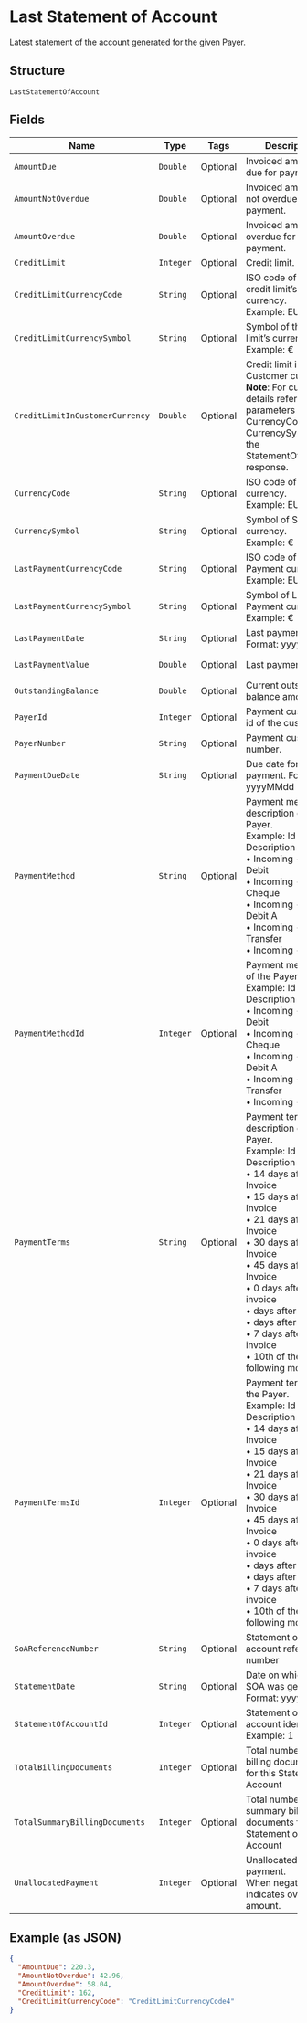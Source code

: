 
# Last Statement of Account

Latest statement of the account generated for the given Payer.

## Structure

`LastStatementOfAccount`

## Fields

| Name | Type | Tags | Description | Getter | Setter |
|  --- | --- | --- | --- | --- | --- |
| `AmountDue` | `Double` | Optional | Invoiced amount and due for payment. | Double getAmountDue() | setAmountDue(Double amountDue) |
| `AmountNotOverdue` | `Double` | Optional | Invoiced amount and not overdue for payment. | Double getAmountNotOverdue() | setAmountNotOverdue(Double amountNotOverdue) |
| `AmountOverdue` | `Double` | Optional | Invoiced amount and overdue for payment. | Double getAmountOverdue() | setAmountOverdue(Double amountOverdue) |
| `CreditLimit` | `Integer` | Optional | Credit limit. | Integer getCreditLimit() | setCreditLimit(Integer creditLimit) |
| `CreditLimitCurrencyCode` | `String` | Optional | ISO code of the credit limit’s currency.<br>Example: EUR | String getCreditLimitCurrencyCode() | setCreditLimitCurrencyCode(String creditLimitCurrencyCode) |
| `CreditLimitCurrencySymbol` | `String` | Optional | Symbol of the credit limit’s currency.<br>Example: € | String getCreditLimitCurrencySymbol() | setCreditLimitCurrencySymbol(String creditLimitCurrencySymbol) |
| `CreditLimitInCustomerCurrency` | `Double` | Optional | Credit limit in Customer currency.<br>**Note**: For currency details refer the parameters CurrencyCode & CurrencySymbol in the StatementOfAccount response. | Double getCreditLimitInCustomerCurrency() | setCreditLimitInCustomerCurrency(Double creditLimitInCustomerCurrency) |
| `CurrencyCode` | `String` | Optional | ISO code of SOA currency.<br>Example: EUR | String getCurrencyCode() | setCurrencyCode(String currencyCode) |
| `CurrencySymbol` | `String` | Optional | Symbol of SOA currency.<br>Example: € | String getCurrencySymbol() | setCurrencySymbol(String currencySymbol) |
| `LastPaymentCurrencyCode` | `String` | Optional | ISO code of Last Payment currency.<br>Example: EUR | String getLastPaymentCurrencyCode() | setLastPaymentCurrencyCode(String lastPaymentCurrencyCode) |
| `LastPaymentCurrencySymbol` | `String` | Optional | Symbol of Last Payment currency.<br>Example: € | String getLastPaymentCurrencySymbol() | setLastPaymentCurrencySymbol(String lastPaymentCurrencySymbol) |
| `LastPaymentDate` | `String` | Optional | Last payment date. Format: yyyyMMdd | String getLastPaymentDate() | setLastPaymentDate(String lastPaymentDate) |
| `LastPaymentValue` | `Double` | Optional | Last payment value. | Double getLastPaymentValue() | setLastPaymentValue(Double lastPaymentValue) |
| `OutstandingBalance` | `Double` | Optional | Current outstanding balance amount. | Double getOutstandingBalance() | setOutstandingBalance(Double outstandingBalance) |
| `PayerId` | `Integer` | Optional | Payment customer id of the customer. | Integer getPayerId() | setPayerId(Integer payerId) |
| `PayerNumber` | `String` | Optional | Payment customer number. | String getPayerNumber() | setPayerNumber(String payerNumber) |
| `PaymentDueDate` | `String` | Optional | Due date for payment. Format: yyyyMMdd | String getPaymentDueDate() | setPaymentDueDate(String paymentDueDate) |
| `PaymentMethod` | `String` | Optional | Payment method description of the Payer.<br>Example: Id & Description<br>•	Incoming - Direct Debit<br>•	Incoming - Cheque<br>•	Incoming - Direct Debit A<br>•	Incoming - Bank Transfer<br>•	Incoming - Cash | String getPaymentMethod() | setPaymentMethod(String paymentMethod) |
| `PaymentMethodId` | `Integer` | Optional | Payment method Id of the Payer.<br>Example: Id & Description<br>•	Incoming - Direct Debit<br>•	Incoming - Cheque<br>•	Incoming - Direct Debit A<br>•	Incoming - Bank Transfer<br>•	Incoming - Cash | Integer getPaymentMethodId() | setPaymentMethodId(Integer paymentMethodId) |
| `PaymentTerms` | `String` | Optional | Payment terms description of the Payer.<br>Example: Id & Description<br>•	14 days after Invoice<br>•	15 days after Invoice<br>•	21 days after Invoice<br>•	30 days after Invoice<br>•	45 days after Invoice<br>•	0 days after invoice<br>•	days after invoice<br>•	days after invoice<br>•	7 days after invoice<br>•	10th of the following month | String getPaymentTerms() | setPaymentTerms(String paymentTerms) |
| `PaymentTermsId` | `Integer` | Optional | Payment terms Id of the Payer.<br>Example: Id & Description<br>•	14 days after Invoice<br>•	15 days after Invoice<br>•	21 days after Invoice<br>•	30 days after Invoice<br>•	45 days after Invoice<br>•	0 days after invoice<br>•	days after invoice<br>•	days after invoice<br>•	7 days after invoice<br>•	10th of the following month | Integer getPaymentTermsId() | setPaymentTermsId(Integer paymentTermsId) |
| `SoAReferenceNumber` | `String` | Optional | Statement of account reference number | String getSoAReferenceNumber() | setSoAReferenceNumber(String soAReferenceNumber) |
| `StatementDate` | `String` | Optional | Date on which the SOA was generated.<br>Format: yyyyMMdd | String getStatementDate() | setStatementDate(String statementDate) |
| `StatementOfAccountId` | `Integer` | Optional | Statement of account identifier,<br>Example: 1 | Integer getStatementOfAccountId() | setStatementOfAccountId(Integer statementOfAccountId) |
| `TotalBillingDocuments` | `Integer` | Optional | Total number of billing documents for this Statement of Account | Integer getTotalBillingDocuments() | setTotalBillingDocuments(Integer totalBillingDocuments) |
| `TotalSummaryBillingDocuments` | `Integer` | Optional | Total number of summary billing documents for this Statement of Account | Integer getTotalSummaryBillingDocuments() | setTotalSummaryBillingDocuments(Integer totalSummaryBillingDocuments) |
| `UnallocatedPayment` | `Integer` | Optional | Unallocated payment.<br>When negative, indicates overdue amount. | Integer getUnallocatedPayment() | setUnallocatedPayment(Integer unallocatedPayment) |

## Example (as JSON)

```json
{
  "AmountDue": 220.3,
  "AmountNotOverdue": 42.96,
  "AmountOverdue": 58.04,
  "CreditLimit": 162,
  "CreditLimitCurrencyCode": "CreditLimitCurrencyCode4"
}
```

